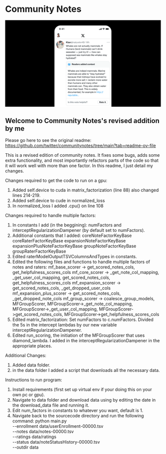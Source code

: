 # Community Notes

![](/documentation/images/help-rate-this-note-expanded.png)

## Welcome to Community Notes's revised addition by me

Please go here to see the original readme: https://github.com/twitter/communitynotes/tree/main?tab=readme-ov-file

This is a revised edition of community notes. It fixes some bugs, adds some extra functionality, and most importantly refactors parts of the code so that it will work well with more than one factor. In this readme, I just detail my changes.

Changes required to get the code to run on a gpu:

1. Added self.device to cuda in matrix_factorization (line 88) also changed lines 214-219.
2. Added self.device to cude in normalized_loss
3. In normalized_loss I added .cpu() on line 108

Changes required to handle multiple factors:

1. In constants I add (in the beggining): numFactors and interceptRegularizationDampener (by default set to numFactors).
2. Additional constants that I added:
   coreNoteFactorKeyBase
   coreRaterFactorKeyBase
   expansionNoteFactorKeyBase
   expansionPlusNoteFactorKeyBase
   groupNoteFactorKeyBase
   groupRaterFactorKeyBase
3. Edited raterModelOutputTSVColumnsAndTypes in constants.
4. Edited the following files and functions to handle multiple factors of notes and raters:
   mf_base_scorer -> get_scored_notes_cols, get_helpfulness_scores_cols
   mf_core_scorer -> \_get_note_col_mapping, \_get_user_col_mapping, get_scored_notes_cols, get_helpfulness_scores_cols
   mf_expansion_scorer -> get_scored_notes_cols, \_get_dropped_user_cols
   mf_expansion_plus_scorer -> get_scored_notes_cols, \_get_dropped_note_cols
   mf_group_scorer -> coalesce_group_models, MFGroupScorer, MFGroupScorer->\_get_note_col_mapping, MFGroupScorer->\_get_user_col_mapping, MFGroupScorer->get_scored_notes_cols, MFGroupScorer->get_helpfulness_scores_cols
5. Edited matrix_factorization:
   Set numFactors to c.numFactors. Divided the 5s in the intercept lambdas by our new variable interceptRegularizationDampener.
6. Edited run_scoring, the initiation of the MFGroupScorer that uses diamond_lambda. I added in the interceptRegularizationDampener in the appropriate places.

Additional Changes:

1. Added data folder.
1. in the data folder I added a script that downloads all the necessary data.

Instructions to run program:

1. Install requirements (first set up virtual env if your doing this on your own pc or gpu).
2. Navigate to data folder and download data using by editing the date in the download_data file and running it.
3. Edit num_factors in constants to whatever you want, default is 1.
4. Navigate back to the sourcecode directory and run the following command:
   python main.py \
    --enrollment data/userEnrollment-00000.tsv \
    --notes data/notes-00000.tsv \
    --ratings data/ratings \
    --status data/noteStatusHistory-00000.tsv \
    --outdir data
